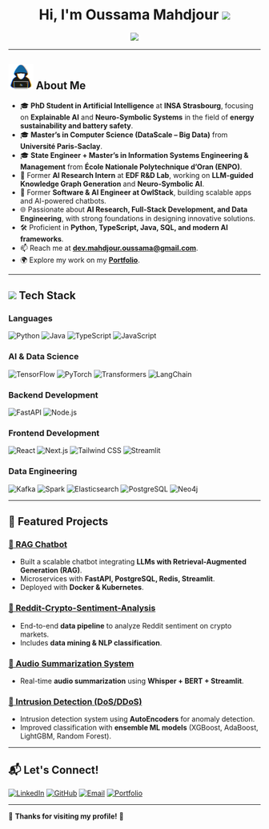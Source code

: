 <h1 align="center"><b>Hi, I'm Oussama Mahdjour </b><img src="https://media.giphy.com/media/hvRJCLFzcasrR4ia7z/giphy.gif" width="35"></h1>

<p align="center">
  <img src="https://readme-typing-svg.herokuapp.com?font=Time+New+Roman&color=cyan&size=25&center=true&vCenter=true&width=700&height=100&lines=Welcome+to+my+GitHub+space!;PhD+Student+in+AI+%40+INSA+Strasbourg;AI+Researcher+%7C+Software+Engineer;Passionate+about+Explainable+AI+and+LLMs">
</p>

---

## <picture><img src="./about_me.gif" width=50px></picture> **About Me**

- 🎓 **PhD Student in Artificial Intelligence** at **INSA Strasbourg**, focusing on **Explainable AI** and **Neuro-Symbolic Systems** in the field of **energy sustainability and battery safety**.  
- 🎓 **Master’s in Computer Science (DataScale – Big Data)** from **Université Paris-Saclay**.  
- 🎓 **State Engineer + Master’s in Information Systems Engineering & Management** from **École Nationale Polytechnique d’Oran (ENPO)**.  
- 💼 Former **AI Research Intern** at **EDF R&D Lab**, working on **LLM-guided Knowledge Graph Generation** and **Neuro-Symbolic AI**.  
- 💼 Former **Software & AI Engineer at OwlStack**, building scalable apps and AI-powered chatbots.  
- 🌐 Passionate about **AI Research, Full-Stack Development, and Data Engineering**, with strong foundations in designing innovative solutions.  
- 🛠️ Proficient in **Python, TypeScript, Java, SQL, and modern AI frameworks**.  
- 📫 Reach me at **[dev.mahdjour.oussama@gmail.com](mailto:dev.mahdjour.oussama@gmail.com)**.  
- 🌍 Explore my work on my **[Portfolio](https://oussamamahdjour.engineer)**.  

---

## <img src="https://media2.giphy.com/media/QssGEmpkyEOhBCb7e1/giphy.gif" width="25"> **Tech Stack**

### **Languages**
![Python](https://img.shields.io/badge/Python-3776AB?style=for-the-badge&logo=python&logoColor=white)
![Java](https://img.shields.io/badge/Java-007396?style=for-the-badge&logo=java&logoColor=white)
![TypeScript](https://img.shields.io/badge/TypeScript-3178C6?style=for-the-badge&logo=typescript&logoColor=white)
![JavaScript](https://img.shields.io/badge/JavaScript-yellow?style=for-the-badge&logo=javascript&logoColor=white)

### **AI & Data Science**
![TensorFlow](https://img.shields.io/badge/TensorFlow-FF6F00?style=for-the-badge&logo=TensorFlow&logoColor=white)
![PyTorch](https://img.shields.io/badge/PyTorch-EE4C2C?style=for-the-badge&logo=PyTorch&logoColor=white)
![Transformers](https://img.shields.io/badge/HuggingFace-FFBF00?style=for-the-badge&logo=huggingface&logoColor=black)
![LangChain](https://img.shields.io/badge/LangChain-FF9900?style=for-the-badge)

### **Backend Development**
![FastAPI](https://img.shields.io/badge/FastAPI-009688?style=for-the-badge&logo=fastapi&logoColor=white)
![Node.js](https://img.shields.io/badge/NodeJS-43853D?style=for-the-badge&logo=nodejs&logoColor=white)

### **Frontend Development**
![React](https://img.shields.io/badge/React-61DAFB?style=for-the-badge&logo=react&logoColor=black)
![Next.js](https://img.shields.io/badge/Next-050505?style=for-the-badge&logo=nextjs&logoColor=white)
![Tailwind CSS](https://img.shields.io/badge/Tailwind_CSS-38B2AC?style=for-the-badge&logo=tailwind-css&logoColor=white)
![Streamlit](https://img.shields.io/badge/Streamlit-FF4B4B?style=for-the-badge&logo=streamlit&logoColor=white)

### **Data Engineering**
![Kafka](https://img.shields.io/badge/Apache_Kafka-231F20?style=for-the-badge&logo=apache-kafka&logoColor=white)
![Spark](https://img.shields.io/badge/Apache_Spark-F69839?style=for-the-badge&logo=apache-spark&logoColor=white)
![Elasticsearch](https://img.shields.io/badge/Elasticsearch-005571?style=for-the-badge&logo=elasticsearch&logoColor=white)
![PostgreSQL](https://img.shields.io/badge/PostgreSQL-316192?style=for-the-badge&logo=postgresql&logoColor=white)
![Neo4j](https://img.shields.io/badge/Neo4j-008CC1?style=for-the-badge&logo=neo4j&logoColor=white)

---

## 🚀 **Featured Projects**

### [**🔹 RAG Chatbot**](https://github.com/mahdjourOussama/Chatbot)
- Built a scalable chatbot integrating **LLMs with Retrieval-Augmented Generation (RAG)**.  
- Microservices with **FastAPI, PostgreSQL, Redis, Streamlit**.  
- Deployed with **Docker & Kubernetes**.  

### [**🔹 Reddit-Crypto-Sentiment-Analysis**](https://github.com/mahdjourOussama/Reddit-Crypto-Sentiment-Analysis)
- End-to-end **data pipeline** to analyze Reddit sentiment on crypto markets.  
- Includes **data mining & NLP classification**.  

### [**🔹 Audio Summarization System**](https://github.com/mahdjourOussama/audio-sumerization)
- Real-time **audio summarization** using **Whisper + BERT + Streamlit**.  

### [**🔹 Intrusion Detection (DoS/DDoS)**](https://github.com/mahdjourOussama/intrusion-detection)
- Intrusion detection system using **AutoEncoders** for anomaly detection.  
- Improved classification with **ensemble ML models** (XGBoost, AdaBoost, LightGBM, Random Forest).  

---

## <b>📬 Let's Connect!</b>

[![LinkedIn](https://img.shields.io/badge/LinkedIn-OussamaMahdjour-0077B5?style=for-the-badge&logo=linkedin&logoColor=white)](https://linkedin.com/in/oussamamahdjour)
[![GitHub](https://img.shields.io/badge/GitHub-mahdjourOussama-101010?style=for-the-badge&logo=github&logoColor=white)](https://github.com/mahdjourOussama)
[![Email](https://img.shields.io/badge/Gmail-mahdjourOussama-D14836?style=for-the-badge&logo=gmail&logoColor=white)](mailto:dev.mahdjour.oussama@gmail.com)
[![Portfolio](https://img.shields.io/badge/Portfolio-Visit-0e76a8?style=for-the-badge&logo=google-chrome&logoColor=white)](https://oussamamahdjour.engineer)

---

🌟 **Thanks for visiting my profile!** 🚀
